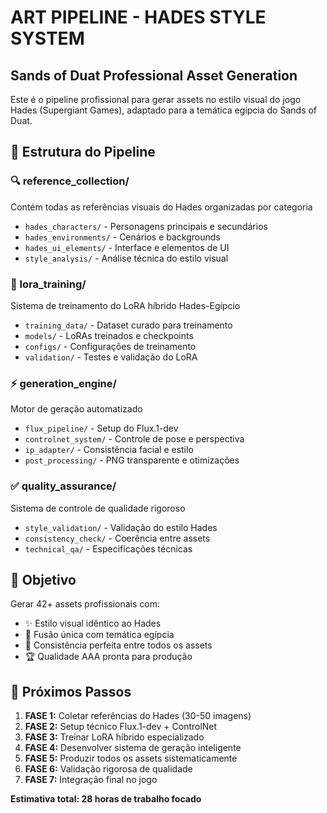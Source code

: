 # ART PIPELINE - HADES STYLE SYSTEM
## Sands of Duat Professional Asset Generation

Este é o pipeline profissional para gerar assets no estilo visual do jogo Hades (Supergiant Games), adaptado para a temática egípcia do Sands of Duat.

## 📁 Estrutura do Pipeline

### 🔍 reference_collection/
Contém todas as referências visuais do Hades organizadas por categoria
- `hades_characters/` - Personagens principais e secundários
- `hades_environments/` - Cenários e backgrounds 
- `hades_ui_elements/` - Interface e elementos de UI
- `style_analysis/` - Análise técnica do estilo visual

### 🧠 lora_training/  
Sistema de treinamento do LoRA híbrido Hades-Egípcio
- `training_data/` - Dataset curado para treinamento
- `models/` - LoRAs treinados e checkpoints
- `configs/` - Configurações de treinamento
- `validation/` - Testes e validação do LoRA

### ⚡ generation_engine/
Motor de geração automatizado
- `flux_pipeline/` - Setup do Flux.1-dev
- `controlnet_system/` - Controle de pose e perspectiva  
- `ip_adapter/` - Consistência facial e estilo
- `post_processing/` - PNG transparente e otimizações

### ✅ quality_assurance/
Sistema de controle de qualidade rigoroso  
- `style_validation/` - Validação do estilo Hades
- `consistency_check/` - Coerência entre assets
- `technical_qa/` - Especificações técnicas

## 🎯 Objetivo
Gerar 42+ assets profissionais com:
- ✨ Estilo visual idêntico ao Hades
- 🎨 Fusão única com temática egípcia  
- 🔄 Consistência perfeita entre todos os assets
- 🏆 Qualidade AAA pronta para produção

## 🚀 Próximos Passos
1. **FASE 1:** Coletar referências do Hades (30-50 imagens)
2. **FASE 2:** Setup técnico Flux.1-dev + ControlNet
3. **FASE 3:** Treinar LoRA híbrido especializado
4. **FASE 4:** Desenvolver sistema de geração inteligente
5. **FASE 5:** Produzir todos os assets sistematicamente
6. **FASE 6:** Validação rigorosa de qualidade
7. **FASE 7:** Integração final no jogo

**Estimativa total: 28 horas de trabalho focado**